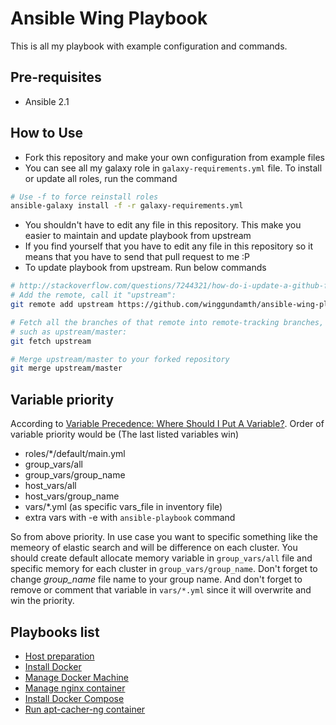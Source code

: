 Ansible Wing Playbook
===========================================================================

This is all my playbook with example configuration and commands.

Pre-requisites
---------------------------------------------------------------------------

- Ansible 2.1

How to Use
---------------------------------------------------------------------------

- Fork this repository and make your own configuration from example files
- You can see all my galaxy role in ```galaxy-requirements.yml``` file. To install or update all roles, run the command

```bash
# Use -f to force reinstall roles
ansible-galaxy install -f -r galaxy-requirements.yml
```

- You shouldn't have to edit any file in this repository. This make you easier to maintain and update playbook from upstream
- If you find yourself that you have to edit any file in this repository so it means that you have to send that pull request to me :P
- To update playbook from upstream. Run below commands

```bash
# http://stackoverflow.com/questions/7244321/how-do-i-update-a-github-forked-repository
# Add the remote, call it "upstream":
git remote add upstream https://github.com/winggundamth/ansible-wing-playbook.git

# Fetch all the branches of that remote into remote-tracking branches,
# such as upstream/master:
git fetch upstream

# Merge upstream/master to your forked repository
git merge upstream/master
```

Variable priority
---------------------------------------------------------------------------

According to [Variable Precedence: Where Should I Put A Variable?](http://docs.ansible.com/ansible/playbooks_variables.html#variable-precedence-where-should-i-put-a-variable). Order of variable priority would be (The last listed variables win)

- roles/*/default/main.yml
- group_vars/all
- group_vars/group_name
- host_vars/all
- host_vars/group_name
- vars/*.yml (as specific vars_file in inventory file)
- extra vars with -e with ```ansible-playbook``` command

So from above priority. In use case you want to specific something like the memeory of elastic search and will be difference on each cluster. You should create default allocate memory variable in ```group_vars/all``` file and specific memory for each cluster in ```group_vars/group_name```. Don't forget to change *group_name* file name to your group name. And don't forget to remove or comment that variable in ```vars/*.yml``` since it will overwrite and win the priority.

Playbooks list
---------------------------------------------------------------------------

- [Host preparation](docs/host_preparation.md)
- [Install Docker](docs/install_docker.md)
- [Manage Docker Machine](docs/docker_machine.md)
- [Manage nginx container](docs/nginx_container.md)
- [Install Docker Compose](docs/docker_compose.md)
- [Run apt-cacher-ng container](docs/apt_cacher_ng_container.md)
